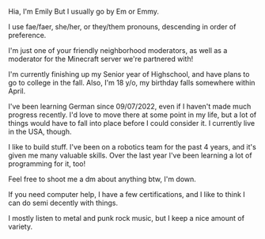 Hia, I'm Emily But I usually go by Em or Emmy.

I use fae/faer, she/her, or they/them pronouns, descending in order of preference.

I'm just one of your friendly neighborhood moderators, as well as a moderator for the Minecraft server we're partnered with!

I'm currently finishing up my Senior year of Highschool, and have plans to go to college in the fall. Also, I'm 18 y/o, my birthday falls somewhere within April. 

I've been learning German since 09/07/2022, even if I haven't made much progress recently. I'd love to move there at some point in my life, but a lot of things would have to fall into place before I could consider it. I currently live in the USA, though.

I like to build stuff. I've been on a robotics team for the past 4 years, and it's given me many valuable skills. Over the last year I've been learning a lot of programming for it, too!

Feel free to shoot me a dm about anything btw, I'm down.

If you need computer help, I have a few certifications, and I like to think I can do semi decently with things. 

I mostly listen to metal and punk rock music, but I keep a nice amount of variety.